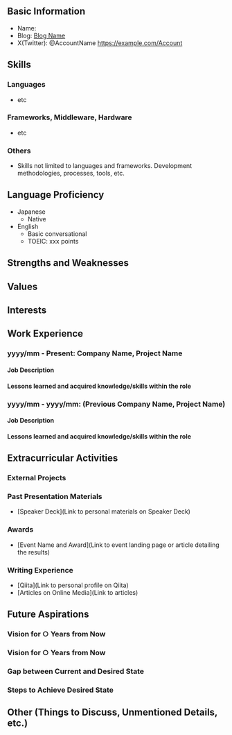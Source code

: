## Basic Information
- Name:
- Blog: [Blog Name](http://example.com)
- X(Twitter): @AccountName https://example.com/Account

## Skills
### Languages
- etc

### Frameworks, Middleware, Hardware
- etc

### Others
- Skills not limited to languages and frameworks. Development methodologies, processes, tools, etc.

## Language Proficiency

- Japanese
    - Native
- English
    - Basic conversational
    - TOEIC: xxx points

## Strengths and Weaknesses

## Values

## Interests

## Work Experience
### yyyy/mm - Present: Company Name, Project Name
#### Job Description
#### Lessons learned and acquired knowledge/skills within the role

### yyyy/mm - yyyy/mm: (Previous Company Name, Project Name)
#### Job Description
#### Lessons learned and acquired knowledge/skills within the role

## Extracurricular Activities

### External Projects

### Past Presentation Materials
- [Speaker Deck](Link to personal materials on Speaker Deck)

### Awards
- [Event Name and Award](Link to event landing page or article detailing the results)

### Writing Experience
- [Qiita](Link to personal profile on Qiita)
- [Articles on Online Media](Link to articles)

## Future Aspirations
### Vision for ○ Years from Now
### Vision for ○ Years from Now

### Gap between Current and Desired State
### Steps to Achieve Desired State

## Other (Things to Discuss, Unmentioned Details, etc.)
